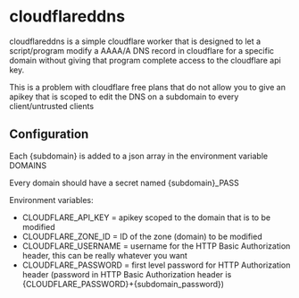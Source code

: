 # cloudflareddns

cloudflareddns is a simple cloudflare worker that is designed to let a script/program modify a AAAA/A DNS record in cloudflare for a specific domain without
giving that program complete access to the cloudflare api key.

This is a problem with cloudflare free plans that do not allow you to give an apikey that is scoped to edit the DNS on a subdomain to every client/untrusted clients

## Configuration

Each {subdomain} is added to a json array in the environment variable DOMAINS

Every domain should have a secret named {subdomain}_PASS

Environment variables:

* CLOUDFLARE_API_KEY  = apikey scoped to the domain that is to be modified
* CLOUDFLARE_ZONE_ID  = ID of the zone (domain) to be modified
* CLOUDFLARE_USERNAME = username for the HTTP Basic Authorization header, this can be really whatever you want
* CLOUDFLARE_PASSWORD = first level password for HTTP Authorization header (password in HTTP Basic Authorization header is {CLOUDFLARE_PASSWORD}+{subdomain_password})
